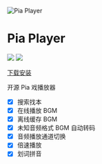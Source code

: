 ![Pia Player](https://pia-player.vercel.app/_next/image?url=https%3A%2F%2Fraw.githubusercontent.com%2Fbaranwang%2Fpia-player%2Fmain%2Fbuild%2Ficon.ico&w=128&q=75)

# Pia Player

[![](https://img.shields.io/github/release/baranwang/pia-player.svg?logo=github&style=flat-square)](https://github.com/baranwang/pia-player/releases/latest)
[![](https://img.shields.io/github/license/baranwang/pia-player?style=flat-square)](https://github.com/baranwang/pia-player/blob/master/LICENSE)

[下载安装](https://github.com/baranwang/pia-player/releases/latest)

开源 Pia 戏播放器

- [x] 搜索找本
- [x] 在线播放 BGM
- [x] 离线缓存 BGM
- [x] 未知音频格式 BGM 自动转码
- [x] 音频播放通道切换
- [x] 倍速播放
- [x] 划词拼音
